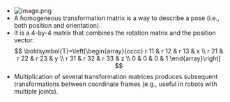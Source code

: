 - ![image.png](../assets/image_1663349184047_0.png)
- A homogeneous transformation matrix is a way to describe a pose (i.e., both position and orientation).
- It is a 4-by-4 matrix that combines the rotation matrix and the position vector:
  $$
  \boldsymbol{T}=\left[\begin{array}{cccc}
  r 11 & r 12 & r 13 & x \\
  r 21 & r 22 & r 23 & y \\
  r 31 & r 32 & r 33 & z \\
  0 & 0 & 0 & 1
  \end{array}\right]
  $$
- Multiplication of several transformation matrices produces subsequent transformations between coordinate frames (e.g., useful in robots with multiple joints).